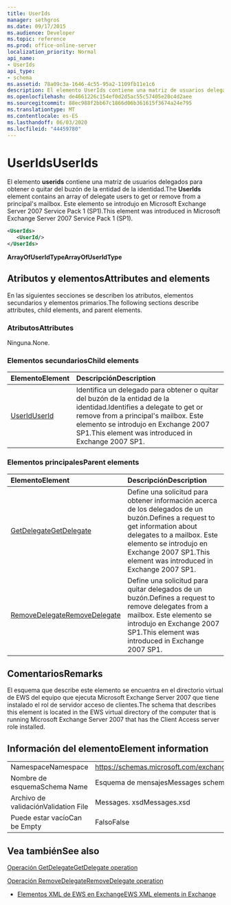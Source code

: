 ```yaml
---
title: UserIds
manager: sethgros
ms.date: 09/17/2015
ms.audience: Developer
ms.topic: reference
ms.prod: office-online-server
localization_priority: Normal
api_name:
- UserIds
api_type:
- schema
ms.assetid: 78a09c3a-1646-4c55-95a2-1109fb11e1c6
description: El elemento UserIds contiene una matriz de usuarios delegados para obtener o quitar del buzón de la entidad de la identidad. Este elemento se introdujo en Microsoft Exchange Server 2007 Service Pack 1 (SP1).
ms.openlocfilehash: de4661226c154ef0d2d5ac55c57405e20c4d2aee
ms.sourcegitcommit: 88ec988f2bb67c1866d06b361615f3674a24e795
ms.translationtype: MT
ms.contentlocale: es-ES
ms.lasthandoff: 06/03/2020
ms.locfileid: "44459780"
---
```

# <a name="userids"></a><span data-ttu-id="76496-104">UserIds</span><span class="sxs-lookup"><span data-stu-id="76496-104">UserIds</span></span>

<span data-ttu-id="76496-105">El elemento **userids** contiene una matriz de usuarios delegados para obtener o quitar del buzón de la entidad de la identidad.</span><span class="sxs-lookup"><span data-stu-id="76496-105">The **UserIds** element contains an array of delegate users to get or remove from a principal's mailbox.</span></span> <span data-ttu-id="76496-106">Este elemento se introdujo en Microsoft Exchange Server 2007 Service Pack 1 (SP1).</span><span class="sxs-lookup"><span data-stu-id="76496-106">This element was introduced in Microsoft Exchange Server 2007 Service Pack 1 (SP1).</span></span> 
  
```xml
<UserIds>
   <UserId/>
</UserIds>
```

 <span data-ttu-id="76496-107">**ArrayOfUserIdType**</span><span class="sxs-lookup"><span data-stu-id="76496-107">**ArrayOfUserIdType**</span></span>
## <a name="attributes-and-elements"></a><span data-ttu-id="76496-108">Atributos y elementos</span><span class="sxs-lookup"><span data-stu-id="76496-108">Attributes and elements</span></span>

<span data-ttu-id="76496-109">En las siguientes secciones se describen los atributos, elementos secundarios y elementos primarios.</span><span class="sxs-lookup"><span data-stu-id="76496-109">The following sections describe attributes, child elements, and parent elements.</span></span>
  
### <a name="attributes"></a><span data-ttu-id="76496-110">Atributos</span><span class="sxs-lookup"><span data-stu-id="76496-110">Attributes</span></span>

<span data-ttu-id="76496-111">Ninguna.</span><span class="sxs-lookup"><span data-stu-id="76496-111">None.</span></span>
  
### <a name="child-elements"></a><span data-ttu-id="76496-112">Elementos secundarios</span><span class="sxs-lookup"><span data-stu-id="76496-112">Child elements</span></span>

|<span data-ttu-id="76496-113">**Elemento**</span><span class="sxs-lookup"><span data-stu-id="76496-113">**Element**</span></span>|<span data-ttu-id="76496-114">**Descripción**</span><span class="sxs-lookup"><span data-stu-id="76496-114">**Description**</span></span>|
|:-----|:-----|
|[<span data-ttu-id="76496-115">UserId</span><span class="sxs-lookup"><span data-stu-id="76496-115">UserId</span></span>](userid.md) <br/> |<span data-ttu-id="76496-116">Identifica un delegado para obtener o quitar del buzón de la entidad de la identidad.</span><span class="sxs-lookup"><span data-stu-id="76496-116">Identifies a delegate to get or remove from a principal's mailbox.</span></span> <span data-ttu-id="76496-117">Este elemento se introdujo en Exchange 2007 SP1.</span><span class="sxs-lookup"><span data-stu-id="76496-117">This element was introduced in Exchange 2007 SP1.</span></span>  <br/> |
   
### <a name="parent-elements"></a><span data-ttu-id="76496-118">Elementos principales</span><span class="sxs-lookup"><span data-stu-id="76496-118">Parent elements</span></span>

|<span data-ttu-id="76496-119">**Elemento**</span><span class="sxs-lookup"><span data-stu-id="76496-119">**Element**</span></span>|<span data-ttu-id="76496-120">**Descripción**</span><span class="sxs-lookup"><span data-stu-id="76496-120">**Description**</span></span>|
|:-----|:-----|
|[<span data-ttu-id="76496-121">GetDelegate</span><span class="sxs-lookup"><span data-stu-id="76496-121">GetDelegate</span></span>](getdelegate.md) <br/> |<span data-ttu-id="76496-122">Define una solicitud para obtener información acerca de los delegados de un buzón.</span><span class="sxs-lookup"><span data-stu-id="76496-122">Defines a request to get information about delegates to a mailbox.</span></span> <span data-ttu-id="76496-123">Este elemento se introdujo en Exchange 2007 SP1.</span><span class="sxs-lookup"><span data-stu-id="76496-123">This element was introduced in Exchange 2007 SP1.</span></span>  <br/> |
|[<span data-ttu-id="76496-124">RemoveDelegate</span><span class="sxs-lookup"><span data-stu-id="76496-124">RemoveDelegate</span></span>](removedelegate.md) <br/> |<span data-ttu-id="76496-125">Define una solicitud para quitar delegados de un buzón.</span><span class="sxs-lookup"><span data-stu-id="76496-125">Defines a request to remove delegates from a mailbox.</span></span> <span data-ttu-id="76496-126">Este elemento se introdujo en Exchange 2007 SP1.</span><span class="sxs-lookup"><span data-stu-id="76496-126">This element was introduced in Exchange 2007 SP1.</span></span>  <br/> |
   
## <a name="remarks"></a><span data-ttu-id="76496-127">Comentarios</span><span class="sxs-lookup"><span data-stu-id="76496-127">Remarks</span></span>

<span data-ttu-id="76496-128">El esquema que describe este elemento se encuentra en el directorio virtual de EWS del equipo que ejecuta Microsoft Exchange Server 2007 que tiene instalado el rol de servidor acceso de clientes.</span><span class="sxs-lookup"><span data-stu-id="76496-128">The schema that describes this element is located in the EWS virtual directory of the computer that is running Microsoft Exchange Server 2007 that has the Client Access server role installed.</span></span>
  
## <a name="element-information"></a><span data-ttu-id="76496-129">Información del elemento</span><span class="sxs-lookup"><span data-stu-id="76496-129">Element information</span></span>

|||
|:-----|:-----|
|<span data-ttu-id="76496-130">Namespace</span><span class="sxs-lookup"><span data-stu-id="76496-130">Namespace</span></span>  <br/> |https://schemas.microsoft.com/exchange/services/2006/messages  <br/> |
|<span data-ttu-id="76496-131">Nombre de esquema</span><span class="sxs-lookup"><span data-stu-id="76496-131">Schema Name</span></span>  <br/> |<span data-ttu-id="76496-132">Esquema de mensajes</span><span class="sxs-lookup"><span data-stu-id="76496-132">Messages schema</span></span>  <br/> |
|<span data-ttu-id="76496-133">Archivo de validación</span><span class="sxs-lookup"><span data-stu-id="76496-133">Validation File</span></span>  <br/> |<span data-ttu-id="76496-134">Messages. xsd</span><span class="sxs-lookup"><span data-stu-id="76496-134">Messages.xsd</span></span>  <br/> |
|<span data-ttu-id="76496-135">Puede estar vacío</span><span class="sxs-lookup"><span data-stu-id="76496-135">Can be Empty</span></span>  <br/> |<span data-ttu-id="76496-136">Falso</span><span class="sxs-lookup"><span data-stu-id="76496-136">False</span></span>  <br/> |
   
## <a name="see-also"></a><span data-ttu-id="76496-137">Vea también</span><span class="sxs-lookup"><span data-stu-id="76496-137">See also</span></span>



[<span data-ttu-id="76496-138">Operación GetDelegate</span><span class="sxs-lookup"><span data-stu-id="76496-138">GetDelegate operation</span></span>](getdelegate-operation.md)
  
[<span data-ttu-id="76496-139">Operación RemoveDelegate</span><span class="sxs-lookup"><span data-stu-id="76496-139">RemoveDelegate operation</span></span>](removedelegate-operation.md)


- [<span data-ttu-id="76496-140">Elementos XML de EWS en Exchange</span><span class="sxs-lookup"><span data-stu-id="76496-140">EWS XML elements in Exchange</span></span>](ews-xml-elements-in-exchange.md)

